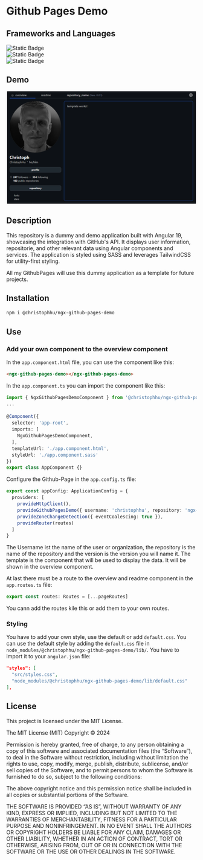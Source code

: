 # Github Pages Demo

## Frameworks and Languages
<p align="left">
  <img alt="Static Badge" src="https://img.shields.io/badge/20.3.6-000000?style=for-the-badge&logo=angular&logoColor=white&label=Angular&labelColor=000000"><br>
  <img alt="Static Badge" src="https://img.shields.io/badge/4.1.3-000000?style=for-the-badge&logo=tailwindcss&logoColor=white&label=Tailwind&labelColor=06B6D4&color=000000"><br>
  <img alt="Static Badge" src="https://img.shields.io/badge/5.9.3-000000?style=for-the-badge&logo=typescript&logoColor=white&label=Typescript&labelColor=007ACC&color=000000">
</p>

## Demo
<p align="center">
  <a href="https://christophhu.github.io/ngx-github-pages-demo"><img src="https://github.com/ChristophHu/ChristophHu/blob/main/assets/img/ngx-github-pages-demo.png" width="500" alt="ngx-github-pages-demo" /></a>
</p>

## Description
This repository is a dummy and demo application built with Angular 19, showcasing the integration with GitHub's API. It displays user information, repositorie, and other relevant data using Angular components and services. The application is styled using SASS and leverages TailwindCSS for utility-first styling.

All my GithubPages will use this dummy application as a template for future projects.

## Installation
```bash
npm i @christophhu/ngx-github-pages-demo
```

## Use
### Add your own component to the overview component
In the `app.component.html` file, you can use the component like this:
```html
<ngx-github-pages-demo></ngx-github-pages-demo>
```

In the `app.component.ts` you can import the component like this:
```typescript
import { NgxGithubPagesDemoComponent } from '@christophhu/ngx-github-pages-demo';
...

@Component({
  selector: 'app-root',
  imports: [
    NgxGithubPagesDemoComponent,
  ],
  templateUrl: './app.component.html',
  styleUrl: './app.component.sass'
})
export class AppComponent {}
```

Configure the Github-Page in the `app.config.ts` file:
```typescript
export const appConfig: ApplicationConfig = {
  providers: [
    provideHttpClient(),
    provideGithubPagesDemo({ username: 'christophhu', repository: 'ngx-github-pages-demo', version: '0.0.3', template: TemplateComponent }),
    provideZoneChangeDetection({ eventCoalescing: true }), 
    provideRouter(routes)
  ]
}
```
The Username ist the name of the user or organization, the repository is the name of the repository and the version is the version you will name it. The template is the component that will be used to display the data. It will be shown in the overview component.

At last there must be a route to the overview and readme component in the `app.routes.ts` file:
```typescript
export const routes: Routes = [...pageRoutes]
```
You cann add the routes kile this or add them to your own routes.

### Styling
You have to add your own style, use the default or add `default.css`. You can use the default style by adding the `default.css` file in `node_modules/@christophhu/ngx-github-pages-demo/lib/`. You have to import it to your `angular.json` file:
```json
"styles": [
  "src/styles.css",
  "node_modules/@christophhu/ngx-github-pages-demo/lib/default.css"
],
```

## License
This project is licensed under the MIT License.

The MIT License (MIT)
Copyright © 2024 <copyright holders>

Permission is hereby granted, free of charge, to any person obtaining a copy of this software and associated documentation files (the “Software”), to deal in the Software without restriction, including without limitation the rights to use, copy, modify, merge, publish, distribute, sublicense, and/or sell copies of the Software, and to permit persons to whom the Software is furnished to do so, subject to the following conditions:

The above copyright notice and this permission notice shall be included in all copies or substantial portions of the Software.

THE SOFTWARE IS PROVIDED “AS IS”, WITHOUT WARRANTY OF ANY KIND, EXPRESS OR IMPLIED, INCLUDING BUT NOT LIMITED TO THE WARRANTIES OF MERCHANTABILITY, FITNESS FOR A PARTICULAR PURPOSE AND NONINFRINGEMENT. IN NO EVENT SHALL THE AUTHORS OR COPYRIGHT HOLDERS BE LIABLE FOR ANY CLAIM, DAMAGES OR OTHER LIABILITY, WHETHER IN AN ACTION OF CONTRACT, TORT OR OTHERWISE, ARISING FROM, OUT OF OR IN CONNECTION WITH THE SOFTWARE OR THE USE OR OTHER DEALINGS IN THE SOFTWARE.

